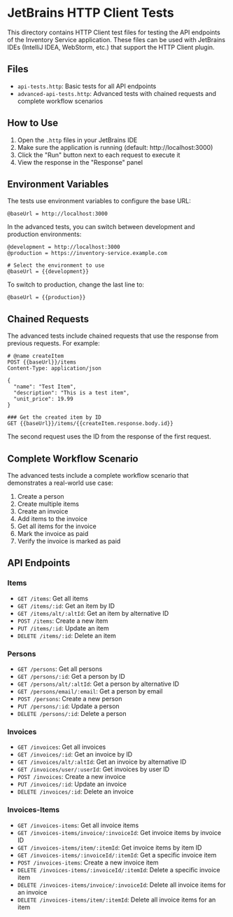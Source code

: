 # JetBrains HTTP Client Tests

This directory contains HTTP Client test files for testing the API endpoints of the Inventory Service application. These files can be used with JetBrains IDEs (IntelliJ IDEA, WebStorm, etc.) that support the HTTP Client plugin.

## Files

- `api-tests.http`: Basic tests for all API endpoints
- `advanced-api-tests.http`: Advanced tests with chained requests and complete workflow scenarios

## How to Use

1. Open the `.http` files in your JetBrains IDE
2. Make sure the application is running (default: http://localhost:3000)
3. Click the "Run" button next to each request to execute it
4. View the response in the "Response" panel

## Environment Variables

The tests use environment variables to configure the base URL:

```
@baseUrl = http://localhost:3000
```

In the advanced tests, you can switch between development and production environments:

```
@development = http://localhost:3000
@production = https://inventory-service.example.com

# Select the environment to use
@baseUrl = {{development}}
```

To switch to production, change the last line to:

```
@baseUrl = {{production}}
```

## Chained Requests

The advanced tests include chained requests that use the response from previous requests. For example:

```
# @name createItem
POST {{baseUrl}}/items
Content-Type: application/json

{
  "name": "Test Item",
  "description": "This is a test item",
  "unit_price": 19.99
}

### Get the created item by ID
GET {{baseUrl}}/items/{{createItem.response.body.id}}
```

The second request uses the ID from the response of the first request.

## Complete Workflow Scenario

The advanced tests include a complete workflow scenario that demonstrates a real-world use case:

1. Create a person
2. Create multiple items
3. Create an invoice
4. Add items to the invoice
5. Get all items for the invoice
6. Mark the invoice as paid
7. Verify the invoice is marked as paid

## API Endpoints

### Items

- `GET /items`: Get all items
- `GET /items/:id`: Get an item by ID
- `GET /items/alt/:altId`: Get an item by alternative ID
- `POST /items`: Create a new item
- `PUT /items/:id`: Update an item
- `DELETE /items/:id`: Delete an item

### Persons

- `GET /persons`: Get all persons
- `GET /persons/:id`: Get a person by ID
- `GET /persons/alt/:altId`: Get a person by alternative ID
- `GET /persons/email/:email`: Get a person by email
- `POST /persons`: Create a new person
- `PUT /persons/:id`: Update a person
- `DELETE /persons/:id`: Delete a person

### Invoices

- `GET /invoices`: Get all invoices
- `GET /invoices/:id`: Get an invoice by ID
- `GET /invoices/alt/:altId`: Get an invoice by alternative ID
- `GET /invoices/user/:userId`: Get invoices by user ID
- `POST /invoices`: Create a new invoice
- `PUT /invoices/:id`: Update an invoice
- `DELETE /invoices/:id`: Delete an invoice

### Invoices-Items

- `GET /invoices-items`: Get all invoice items
- `GET /invoices-items/invoice/:invoiceId`: Get invoice items by invoice ID
- `GET /invoices-items/item/:itemId`: Get invoice items by item ID
- `GET /invoices-items/:invoiceId/:itemId`: Get a specific invoice item
- `POST /invoices-items`: Create a new invoice item
- `DELETE /invoices-items/:invoiceId/:itemId`: Delete a specific invoice item
- `DELETE /invoices-items/invoice/:invoiceId`: Delete all invoice items for an invoice
- `DELETE /invoices-items/item/:itemId`: Delete all invoice items for an item
